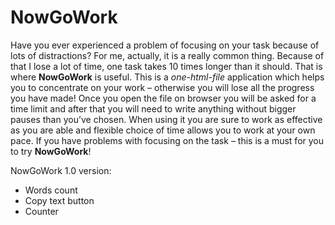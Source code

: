 # NowGoWork
Have you ever experienced a problem of focusing on your task because of lots of distractions? For me, actually, it is a really common thing. Because of that I lose a lot of time, one task takes 10 times longer than it should. That is where **NowGoWork** is useful. This is a _one-html-file_ application which helps you to concentrate on your work – otherwise you will lose all the progress you have made! Once you open the file on browser you will be asked for a time limit and after that you will need to write anything without bigger pauses than you’ve chosen. When using it you are sure to work as effective as you are able and flexible choice of time allows you to work at your own pace. If you have problems with focusing on the task – this is a must for you to try **NowGoWork**!


NowGoWork 1.0 version:

- Words count
- Copy text button
- Counter
